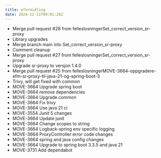 ```yaml
---
title: eformidling
date: 2024-12-11T09:01:26Z
---
```

- Merge pull request #28 from felleslosningerSet_correct_version_sr-proxy
- Library upgrades
- Merge branch main into Set_correct_version_sr-proxy
- Comment cleanup
- Merge pull request #27 from felleslosningerSet_correct_version_sr-proxy
- Upgrade sr-proxy to versjon 1.4.0
- Merge pull request #25 from felleslosningerMOVE-3664-oppgradere-efm-sr-proxy-til-java-21-og-spring-boot-3
- Trivy, will get fixed with common
- MOVE-3664 Upgrade spring boot
- MOVE-3664 remove dependencies
- MOVE-3664 Upgrade common
- MOVE-3664 Fix trivy
- MOVE-3664 Use java 21 ci
- MOVE-3554 Junit 5 changes
- MOVE-3664 Update junit
- MOVE-3664 Change scopes to string
- MOVE-3664 Logback-spring env specific logging
- MOVE-3664 ProxyController error code changes
- MOVE-3664 spring and java config changes
- MOVE-3664 Upgrade to spring boot 3.3.5 and java 21
- MOVE-3731 Add dependabot

